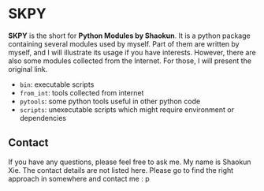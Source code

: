 # SKPY

**SKPY** is the short for **Python Modules by Shaokun**. It is a python package containing several modules used by myself. Part of them are written by myself, and I will illustrate its usage if you have interests. However, there are also some modules collected from the Internet. For those, I will present the original link.

* `bin`: executable scripts
* `from_int`: tools collected from internet
* `pytools`: some python tools useful in other python code
* `scripts`: unexecutable scripts which might require environment or dependencies  

## Contact
If you have any questions, please feel free to ask me. My name is Shaokun Xie. The contact details are not listed here. Please go to find the right approach in somewhere and contact me : p
